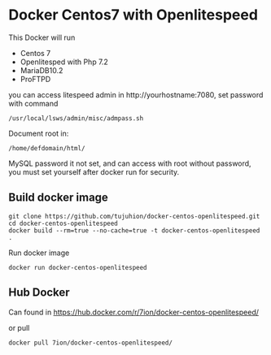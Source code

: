 # Docker Centos7 with Openlitespeed

This Docker will run

- Centos 7
- Openlitesped with Php 7.2
- MariaDB10.2
- ProFTPD

you can access litespeed admin in http://yourhostname:7080, set password with command

```/usr/local/lsws/admin/misc/admpass.sh```

Document root in:
```
/home/defdomain/html/
```

MySQL password it not set, and can access with root without password, you must set yourself after docker run for security.

## Build docker image
```
git clone https://github.com/tujuhion/docker-centos-openlitespeed.git
cd docker-centos-openlitespeed
docker build --rm=true --no-cache=true -t docker-centos-openlitespeed .
```
Run docker image
```
docker run docker-centos-openlitespeed
```
## Hub Docker

Can found in https://hub.docker.com/r/7ion/docker-centos-openlitespeed/

or pull
```
docker pull 7ion/docker-centos-openlitespeed/
```
